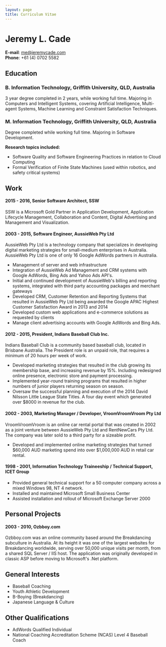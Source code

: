 ```yaml
---
layout: page
title: Curriculum Vitae
---
```


# Jeremy L. Cade

**E-mail**: me@jeremycade.com<br />
**Phone**: +61 (4) 0702 5582

## Education

### B. Information Technology, Griffith University, QLD, Australia

3 year degree completed in 2 years, while working full time. 
Majoring in Computers and Intelligent Systems, covering Artificial Intelligence, Multi-agent Systems, Machine Learning and Constraint Satisfaction Techniques. 

### M. Information Technology, Griffith University, QLD, Australia

Degree completed while working full time. Majoring in Software Development. 

**Research topics included:**

- Software Quality and Software Engineering Practices in relation to Cloud Computing
- Formal Verification of Finite State Machines (used within robotics, and safety critical systems) 

## Work

#### 2015 - 2016, Senior Software Architect, SSW

SSW is a Microsoft Gold Partner in Application Development, Application Lifecycle Management, Collaboration and Content, Digital Advertising and Management and Visualization. 

#### 2003 - 2015, Software Engineer, AussieWeb Pty Ltd

AussieWeb Pty Ltd is a technology company that specializes in developing digital marketing strategies for small-medium enterprises in Australia. AussieWeb Pty Ltd is one of only 16 Google AdWords partners in Australia. 

- Management of server and web infrastructure
- Integration of AussieWeb Ad Management and CRM systems with Google AdWords, Bing Ads and Yahoo Ads API's.
- Initial and continued development of AussieWeb's billing and reporting systems, integrated with third party accounting packages and merchant gateways
- Developed CRM, Customer Retention and Reporting Systems that resulted in AussieWeb Pty Ltd being awarded the Google APAC Highest Customer Satisfaction Award in 2013 and 2014
- Developed custom web applications and e-commerce solutions as requested by clients
- Manage client advertising accounts with Google AdWords and Bing Ads.

#### 2012 - 2015, President, Indians Baseball Club Inc.

Indians Baseball Club is a community based baseball club, located in Brisbane Australia. The President role is an unpaid role, that requires a minimum of 20 hours per week of work. 

- Developed marketing strategies that resulted in the club growing its membership base, and increasing revenue by 15%. Including redesigned online presence, electronic store and payment processing. 
- Implemented year-round training programs that resulted in higher numbers of junior players returning season on season. 
- Oversaw the successful planning and execution of the 2014 David Nilsson Little League State Titles. A four day event which generated over $8000 in revenue for the club. 

#### 2002 - 2003, Marketing Manager / Developer, VroomVroomVroom Pty Ltd
VroomVroomVroom is an online car rental portal that was created in 2002 as a joint venture between AussieWeb Pty Ltd and RentNewCars Pty Ltd.
The company was later sold to a third party for a sizeable profit. 

- Developed and implemented online marketing strategies that turned $60,000 AUD marketing spend into over $1,000,000 AUD in retail car rental. 

#### 1998 - 2001, Information Technology Traineeship / Technical Support, ICET Group
- Provided general technical support for a 50 computer company across a mixed Windows 98, NT 4 network. 
- Installed and maintained Microsoft Small Business Center
- Assisted installation and rollout of Microsoft Exchange Server 2000

## Personal Projects

#### 2003 - 2010, Ozbboy.com
Ozbboy.com was an online community based around the Breakdancing subculture in Australia. At its height it was one of the largest websites for Breakdancing worldwide, serving over 50,000 unique visits per month, from a shared SQL Server / IIS host. The application was originally developed in classic ASP before moving to Microsoft's .Net platform. 

## General Interests
- Baseball Coaching
- Youth Athletic Development
- B-Boying (Breakdancing)
- Japanese Language & Culture

## Other Qualifications
- AdWords Qualified Individual
- National Coaching Accreditation Scheme (NCAS) Level 4 Baseball Coach